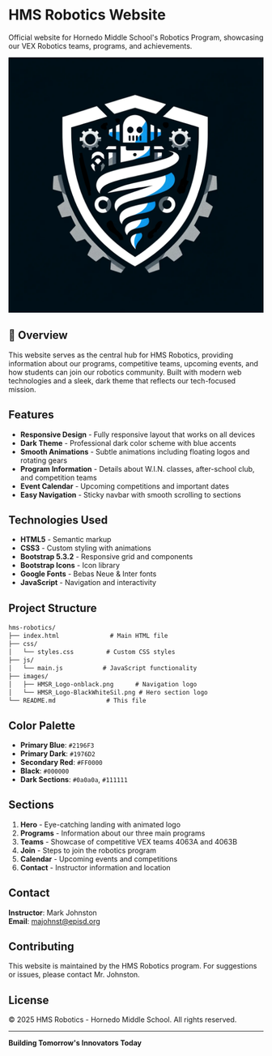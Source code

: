 # HMS Robotics Website

Official website for Hornedo Middle School's Robotics Program, showcasing our VEX Robotics teams, programs, and achievements.

![HMS Robotics Logo](images/HMSR_Logo-onblack.png)

## 🤖 Overview

This website serves as the central hub for HMS Robotics, providing information about our programs, competitive teams, upcoming events, and how students can join our robotics community. Built with modern web technologies and a sleek, dark theme that reflects our tech-focused mission.

## Features

- **Responsive Design** - Fully responsive layout that works on all devices
- **Dark Theme** - Professional dark color scheme with blue accents
- **Smooth Animations** - Subtle animations including floating logos and rotating gears
- **Program Information** - Details about W.I.N. classes, after-school club, and competition teams
- **Event Calendar** - Upcoming competitions and important dates
- **Easy Navigation** - Sticky navbar with smooth scrolling to sections

## Technologies Used

- **HTML5** - Semantic markup
- **CSS3** - Custom styling with animations
- **Bootstrap 5.3.2** - Responsive grid and components
- **Bootstrap Icons** - Icon library
- **Google Fonts** - Bebas Neue & Inter fonts
- **JavaScript** - Navigation and interactivity

## Project Structure

```
hms-robotics/
├── index.html              # Main HTML file
├── css/
│   └── styles.css         # Custom CSS styles
├── js/
│   └── main.js           # JavaScript functionality
├── images/
│   ├── HMSR_Logo-onblack.png      # Navigation logo
│   └── HMSR_Logo-BlackWhiteSil.png # Hero section logo
└── README.md              # This file
```

## Color Palette

- **Primary Blue**: `#2196F3`
- **Primary Dark**: `#1976D2`
- **Secondary Red**: `#FF0000`
- **Black**: `#000000`
- **Dark Sections**: `#0a0a0a`, `#111111`

## Sections

1. **Hero** - Eye-catching landing with animated logo
2. **Programs** - Information about our three main programs
3. **Teams** - Showcase of competitive VEX teams 4063A and 4063B
4. **Join** - Steps to join the robotics program
5. **Calendar** - Upcoming events and competitions
6. **Contact** - Instructor information and location


## Contact

**Instructor**: Mark Johnston  
**Email**: majohnst@episd.org

## Contributing

This website is maintained by the HMS Robotics program. For suggestions or issues, please contact Mr. Johnston.

## License

© 2025 HMS Robotics - Hornedo Middle School. All rights reserved.

---

**Building Tomorrow's Innovators Today**
